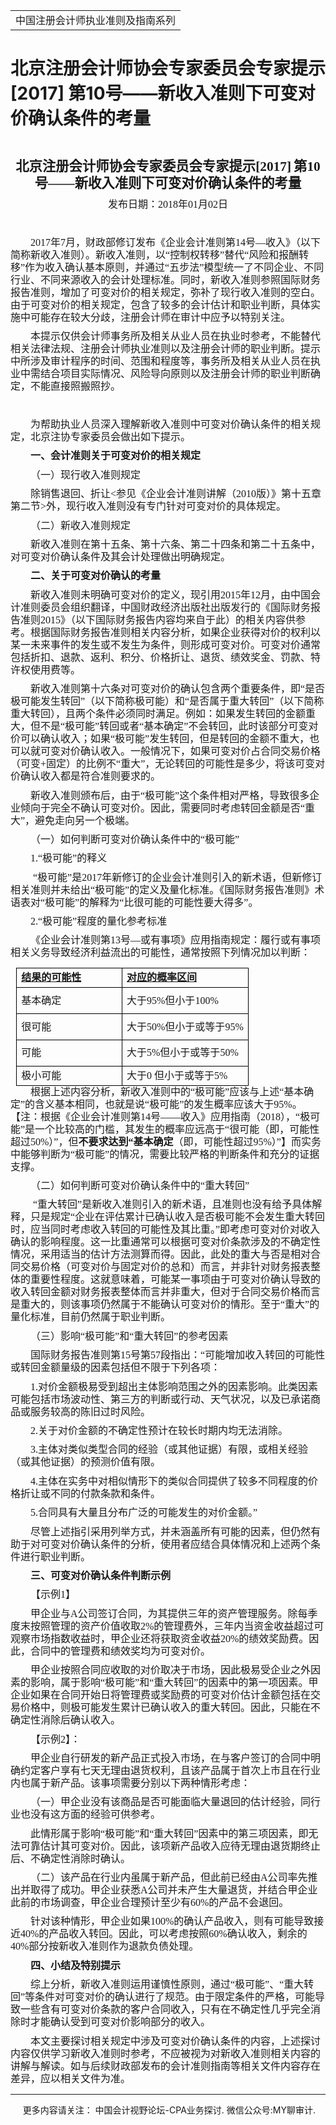 ﻿<!DOCTYPE HTML PUBLIC "-//W3C//DTD HTML 4.0 Transitional//EN">
<HTML xmlns:o = "urn:schemas-microsoft-com:office:office"><HEAD><TITLE>北京注册会计师协会专家委员会专家提示[2017] 第10号——新收入准则下可变对价确认条件的考量</TITLE>
<META content="text/html; charset=gb2312" http-equiv=Content-Type>
<META name=GENERATOR content="MSHTML 11.00.10570.1001"><LINK rel=stylesheet 
href="_template.css"></HEAD>
<BODY>
<DIV id=nsbanner>
<DIV id=bannerrow1>
<TABLE class=bannerparthead>
  <TBODY>
  <TR id=hdr>
    <TD class=runninghead noWrap>中国注册会计师执业准则及指南系列</TD></TR></TBODY></TABLE></DIV>
<DIV id=titlerow>
<H1 class=dtH1>北京注册会计师协会专家委员会专家提示[2017] 第10号——新收入准则下可变对价确认条件的考量</H1></DIV></DIV>
<DIV id=nstext><BR>
<P class=MsoNormal 
style="TEXT-ALIGN: center; MARGIN: 7.8pt 0cm 0pt; LINE-HEIGHT: 125%; mso-para-margin-top: .5gd" 
align=center><FONT face=Calibri><B style="mso-bidi-font-weight: normal"><SPAN 
style='FONT-SIZE: 16pt; FONT-FAMILY: 仿宋_GB2312; LINE-HEIGHT: 125%; mso-bidi-font-family: "Times New Roman"; mso-hansi-font-family: Calibri; mso-hansi-theme-font: minor-latin; mso-bidi-theme-font: minor-bidi'>北京注册会计师协会专家委员会专家提示<SPAN 
lang=EN-US>[2017]</SPAN></SPAN></B><SPAN lang=EN-US><FONT size=3> 
</FONT></SPAN><B style="mso-bidi-font-weight: normal"><SPAN 
style='FONT-SIZE: 16pt; FONT-FAMILY: 仿宋_GB2312; LINE-HEIGHT: 125%; mso-bidi-font-family: "Times New Roman"; mso-hansi-font-family: Calibri; mso-hansi-theme-font: minor-latin; mso-bidi-theme-font: minor-bidi'>第<SPAN 
lang=EN-US>10</SPAN>号——新收入准则下可变对价确认条件的考量<SPAN 
lang=EN-US><o:p></o:p></SPAN></SPAN></B></FONT></P>
<P class=MsoNormal 
style="TEXT-ALIGN: center; MARGIN: 7.8pt 0cm 0pt; LINE-HEIGHT: 125%; mso-para-margin-top: .5gd" 
align=center><SPAN 
style="FONT-SIZE: 12pt; FONT-FAMILY: 仿宋_GB2312; LINE-HEIGHT: 125%; mso-bidi-font-size: 11.0pt"><FONT 
face=Calibri>发布日期：<SPAN lang=EN-US>2018</SPAN>年<SPAN lang=EN-US>01</SPAN>月<SPAN 
lang=EN-US>02</SPAN>日<SPAN lang=EN-US><o:p></o:p></SPAN></FONT></SPAN></P>
<P class=MsoNormal 
style="MARGIN: 7.8pt 0cm 0pt; LINE-HEIGHT: 125%; TEXT-INDENT: 24pt; mso-para-margin-top: .5gd; mso-char-indent-count: 2.0"><SPAN 
lang=EN-US 
style='FONT-SIZE: 12pt; FONT-FAMILY: 仿宋_GB2312; LINE-HEIGHT: 125%; mso-hansi-font-family: "Arial Narrow"; mso-bidi-font-size: 16.0pt'><o:p><FONT 
face=Calibri>&nbsp;</FONT></o:p></SPAN></P>
<P class=MsoNormal 
style="MARGIN: 7.8pt 0cm 0pt; LINE-HEIGHT: 125%; TEXT-INDENT: 24pt; mso-para-margin-top: .5gd; mso-char-indent-count: 2.0"><FONT 
face=Calibri><SPAN lang=EN-US 
style='FONT-SIZE: 12pt; FONT-FAMILY: 仿宋_GB2312; LINE-HEIGHT: 125%; mso-hansi-font-family: "Arial Narrow"; mso-bidi-font-size: 16.0pt'>2017</SPAN><SPAN 
style='FONT-SIZE: 12pt; FONT-FAMILY: 仿宋_GB2312; LINE-HEIGHT: 125%; mso-hansi-font-family: "Arial Narrow"; mso-bidi-font-size: 16.0pt'>年<SPAN 
lang=EN-US>7</SPAN>月，财政部修订发布《企业会计准则第<SPAN 
lang=EN-US>14</SPAN>号—收入》（以下简称新收入准则）。新收入准则，以“控制权转移”替代“风险和报酬转移”作为收入确认基本原则，并通过“五步法”模型统一了不同企业、不同行业、不同来源收入的会计处理标准。同时，新收入准则参照国际财务报告准则，增加了可变对价的相关规定，弥补了现行收入准则的空白。由于可变对价的相关规定，包含了较多的会计估计和职业判断，具体实施中可能存在较大分歧，注册会计师在审计中应予以特别关注。<SPAN 
lang=EN-US><o:p></o:p></SPAN></SPAN></FONT></P>
<P class=MsoNormal 
style="MARGIN: 7.8pt 0cm 0pt; LINE-HEIGHT: 125%; TEXT-INDENT: 24pt; mso-para-margin-top: .5gd; mso-char-indent-count: 2.0"><SPAN 
style='FONT-SIZE: 12pt; FONT-FAMILY: 仿宋_GB2312; LINE-HEIGHT: 125%; mso-hansi-font-family: "Arial Narrow"; mso-bidi-font-size: 16.0pt'><FONT 
face=Calibri>本提示仅供会计师事务所及相关从业人员在执业时参考，不能替代相关法律法规、注册会计师执业准则以及注册会计师的职业判断。提示中所涉及审计程序的时间、范围和程度等，事务所及相关从业人员在执业中需结合项目实际情况、风险导向原则以及注册会计师的职业判断确定，不能直接照搬照抄。<SPAN 
lang=EN-US><o:p></o:p></SPAN></FONT></SPAN></P>
<P class=MsoNormal 
style="MARGIN: 7.8pt 0cm 0pt; LINE-HEIGHT: 125%; TEXT-INDENT: 24pt; mso-para-margin-top: .5gd; mso-char-indent-count: 2.0"><SPAN 
lang=EN-US 
style='FONT-SIZE: 12pt; FONT-FAMILY: 仿宋_GB2312; LINE-HEIGHT: 125%; mso-hansi-font-family: "Arial Narrow"; mso-bidi-font-size: 16.0pt'><o:p><FONT 
face=Calibri>&nbsp;</FONT></o:p></SPAN></P>
<P class=MsoNormal 
style="MARGIN: 7.8pt 0cm 0pt; LINE-HEIGHT: 125%; TEXT-INDENT: 24pt; mso-para-margin-top: .5gd; mso-char-indent-count: 2.0"><SPAN 
style='FONT-SIZE: 12pt; FONT-FAMILY: 仿宋_GB2312; LINE-HEIGHT: 125%; mso-hansi-font-family: "Arial Narrow"; mso-bidi-font-size: 16.0pt'><FONT 
face=Calibri>为帮助执业人员深入理解新收入准则中可变对价确认条件的相关规定，北京注协专家委员会做出如下提示。<SPAN 
lang=EN-US><o:p></o:p></SPAN></FONT></SPAN></P>
<P class=MsoNormal 
style="MARGIN: 7.8pt 0cm 0pt; LINE-HEIGHT: 125%; TEXT-INDENT: 24pt; mso-para-margin-top: .5gd; mso-char-indent-count: 2.0"><B 
style="mso-bidi-font-weight: normal"><SPAN 
style='FONT-SIZE: 12pt; FONT-FAMILY: 仿宋_GB2312; LINE-HEIGHT: 125%; mso-hansi-font-family: "Arial Narrow"; mso-bidi-font-size: 16.0pt'><FONT 
face=Calibri>一、会计准则关于可变对价的相关规定<SPAN 
lang=EN-US><o:p></o:p></SPAN></FONT></SPAN></B></P>
<P class=MsoNormal 
style="MARGIN: 7.8pt 0cm 0pt; LINE-HEIGHT: 125%; TEXT-INDENT: 24pt; mso-para-margin-top: .5gd; mso-char-indent-count: 2.0"><SPAN 
style='FONT-SIZE: 12pt; FONT-FAMILY: 仿宋_GB2312; LINE-HEIGHT: 125%; mso-hansi-font-family: "Arial Narrow"; mso-bidi-font-size: 16.0pt'><FONT 
face=Calibri>（一）现行收入准则规定<SPAN lang=EN-US><o:p></o:p></SPAN></FONT></SPAN></P>
<P class=MsoNormal 
style="MARGIN: 7.8pt 0cm 0pt; LINE-HEIGHT: 125%; TEXT-INDENT: 24pt; mso-para-margin-top: .5gd; mso-char-indent-count: 2.0"><SPAN 
style='FONT-SIZE: 12pt; FONT-FAMILY: 仿宋_GB2312; LINE-HEIGHT: 125%; mso-hansi-font-family: "Arial Narrow"; mso-bidi-font-size: 16.0pt'><FONT 
face=Calibri>除销售退回、折让<SPAN lang=EN-US>&lt;</SPAN>参见《企业会计准则讲解（<SPAN 
lang=EN-US>2010</SPAN>版）》第十五章第二节<SPAN 
lang=EN-US>&gt;</SPAN>外，现行收入准则没有专门针对可变对价的具体规定。<SPAN 
lang=EN-US><o:p></o:p></SPAN></FONT></SPAN></P>
<P class=MsoNormal 
style="MARGIN: 7.8pt 0cm 0pt; LINE-HEIGHT: 125%; TEXT-INDENT: 24pt; mso-para-margin-top: .5gd; mso-char-indent-count: 2.0"><SPAN 
style='FONT-SIZE: 12pt; FONT-FAMILY: 仿宋_GB2312; LINE-HEIGHT: 125%; mso-hansi-font-family: "Arial Narrow"; mso-bidi-font-size: 16.0pt'><FONT 
face=Calibri>（二）新收入准则规定<SPAN lang=EN-US><o:p></o:p></SPAN></FONT></SPAN></P>
<P class=MsoNormal 
style="MARGIN: 7.8pt 0cm 0pt; LINE-HEIGHT: 125%; TEXT-INDENT: 24pt; mso-para-margin-top: .5gd; mso-char-indent-count: 2.0"><SPAN 
style='FONT-SIZE: 12pt; FONT-FAMILY: 仿宋_GB2312; LINE-HEIGHT: 125%; mso-hansi-font-family: "Arial Narrow"; mso-bidi-font-size: 16.0pt'><FONT 
face=Calibri>新收入准则在第十五条、第十六条、第二十四条和第二十五条中，对可变对价确认条件及其会计处理做出明确规定。<SPAN 
lang=EN-US><o:p></o:p></SPAN></FONT></SPAN></P>
<P class=MsoNormal 
style="MARGIN: 7.8pt 0cm 0pt; LINE-HEIGHT: 125%; TEXT-INDENT: 24pt; mso-para-margin-top: .5gd; mso-char-indent-count: 2.0"><B 
style="mso-bidi-font-weight: normal"><SPAN 
style='FONT-SIZE: 12pt; FONT-FAMILY: 仿宋_GB2312; LINE-HEIGHT: 125%; mso-hansi-font-family: "Arial Narrow"; mso-bidi-font-size: 16.0pt'><FONT 
face=Calibri>二、关于可变对价确认的考量<SPAN 
lang=EN-US><o:p></o:p></SPAN></FONT></SPAN></B></P>
<P class=MsoNormal 
style="MARGIN: 7.8pt 0cm 0pt; LINE-HEIGHT: 125%; TEXT-INDENT: 24pt; mso-para-margin-top: .5gd; mso-char-indent-count: 2.0"><SPAN 
style='FONT-SIZE: 12pt; FONT-FAMILY: 仿宋_GB2312; LINE-HEIGHT: 125%; mso-hansi-font-family: "Arial Narrow"; mso-bidi-font-size: 16.0pt'><FONT 
face=Calibri>新收入准则未明确可变对价的定义，现引用<SPAN lang=EN-US>2015</SPAN>年<SPAN 
lang=EN-US>12</SPAN>月，由中国会计准则委员会组织翻译，中国财政经济出版社出版发行的《国际财务报告准则<SPAN 
lang=EN-US>2015</SPAN>》（以下国际财务报告内容均来自于此）的相关内容供参考。根据国际财务报告准则相关内容分析，如果企业获得对价的权利以某一未来事件的发生或不发生为条件，则形成可变对价。可变对价通常包括折扣、退款、返利、积分、价格折让、退货、绩效奖金、罚款、特许权使用费等。<SPAN 
lang=EN-US><o:p></o:p></SPAN></FONT></SPAN></P>
<P class=MsoNormal 
style="MARGIN: 7.8pt 0cm 0pt; LINE-HEIGHT: 125%; TEXT-INDENT: 24pt; mso-para-margin-top: .5gd; mso-char-indent-count: 2.0"><SPAN 
style='FONT-SIZE: 12pt; FONT-FAMILY: 仿宋_GB2312; LINE-HEIGHT: 125%; mso-hansi-font-family: "Arial Narrow"; mso-bidi-font-size: 16.0pt'><FONT 
face=Calibri>新收入准则第十六条对可变对价的确认包含两个重要条件，即“是否极可能发生转回”（以下简称极可能）和“是否属于重大转回”（以下简称重大转回），且两个条件必须同时满足。例如：如果发生转回的金额重大，但不是“极可能”转回或者“基本确定”不会转回，此时该部分可变对价可以确认收入；如果“极可能”发生转回，但是转回的金额不重大，也可以就可变对价确认收入。一般情况下，如果可变对价占合同交易价格（可变<SPAN 
lang=EN-US>+</SPAN>固定）的比例不“重大”，无论转回的可能性是多少，将该可变对价确认收入都是符合准则要求的。<SPAN 
lang=EN-US><o:p></o:p></SPAN></FONT></SPAN></P>
<P class=MsoNormal 
style="MARGIN: 7.8pt 0cm 0pt; LINE-HEIGHT: 125%; TEXT-INDENT: 24pt; mso-para-margin-top: .5gd; mso-char-indent-count: 2.0"><SPAN 
style='FONT-SIZE: 12pt; FONT-FAMILY: 仿宋_GB2312; LINE-HEIGHT: 125%; mso-hansi-font-family: "Arial Narrow"; mso-bidi-font-size: 16.0pt'><FONT 
face=Calibri>新收入准则颁布后，由于“极可能”这个条件相对严格，导致很多企业倾向于完全不确认可变对价。因此，需要同时考虑转回金额是否“重大”，避免走向另一个极端。<SPAN 
lang=EN-US><o:p></o:p></SPAN></FONT></SPAN></P>
<P class=MsoNormal 
style="MARGIN: 7.8pt 0cm 0pt; LINE-HEIGHT: 125%; TEXT-INDENT: 24pt; mso-para-margin-top: .5gd; mso-char-indent-count: 2.0"><SPAN 
style='FONT-SIZE: 12pt; FONT-FAMILY: 仿宋_GB2312; LINE-HEIGHT: 125%; mso-hansi-font-family: "Arial Narrow"; mso-bidi-font-size: 16.0pt'><FONT 
face=Calibri>（一）如何判断可变对价确认条件中的“极可能”<SPAN 
lang=EN-US><o:p></o:p></SPAN></FONT></SPAN></P>
<P class=MsoNormal 
style="MARGIN: 7.8pt 0cm 0pt; LINE-HEIGHT: 125%; TEXT-INDENT: 24pt; mso-para-margin-top: .5gd; mso-char-indent-count: 2.0"><FONT 
face=Calibri><SPAN lang=EN-US 
style='FONT-SIZE: 12pt; FONT-FAMILY: 仿宋_GB2312; LINE-HEIGHT: 125%; mso-hansi-font-family: "Arial Narrow"; mso-bidi-font-size: 16.0pt'>1.</SPAN><SPAN 
style='FONT-SIZE: 12pt; FONT-FAMILY: 仿宋_GB2312; LINE-HEIGHT: 125%; mso-hansi-font-family: "Arial Narrow"; mso-bidi-font-size: 16.0pt'>“极可能”的释义<SPAN 
lang=EN-US><o:p></o:p></SPAN></SPAN></FONT></P>
<P class=MsoNormal 
style="MARGIN: 7.8pt 0cm 0pt; LINE-HEIGHT: 125%; TEXT-INDENT: 24pt; mso-para-margin-top: .5gd; mso-char-indent-count: 2.0"><FONT 
face=Calibri><SPAN lang=EN-US 
style='FONT-SIZE: 12pt; FONT-FAMILY: 仿宋_GB2312; LINE-HEIGHT: 125%; mso-hansi-font-family: "Arial Narrow"; mso-bidi-font-size: 16.0pt'><SPAN 
style="mso-spacerun: yes">&nbsp;</SPAN></SPAN><SPAN 
style='FONT-SIZE: 12pt; FONT-FAMILY: 仿宋_GB2312; LINE-HEIGHT: 125%; mso-hansi-font-family: "Arial Narrow"; mso-bidi-font-size: 16.0pt'>“极可能”是<SPAN 
lang=EN-US>2017</SPAN>年新修订的企业会计准则引入的新术语，但新修订相关准则并未给出“极可能”的定义及量化标准。《国际财务报告准则》术语表对“极可能”的解释为“比很可能的可能性要大得多”。<SPAN 
lang=EN-US><o:p></o:p></SPAN></SPAN></FONT></P>
<P class=MsoNormal 
style="MARGIN: 7.8pt 0cm 0pt; LINE-HEIGHT: 125%; TEXT-INDENT: 24pt; mso-para-margin-top: .5gd; mso-char-indent-count: 2.0"><FONT 
face=Calibri><SPAN lang=EN-US 
style='FONT-SIZE: 12pt; FONT-FAMILY: 仿宋_GB2312; LINE-HEIGHT: 125%; mso-hansi-font-family: "Arial Narrow"; mso-bidi-font-size: 16.0pt'>2.</SPAN><SPAN 
style='FONT-SIZE: 12pt; FONT-FAMILY: 仿宋_GB2312; LINE-HEIGHT: 125%; mso-hansi-font-family: "Arial Narrow"; mso-bidi-font-size: 16.0pt'>“极可能”程度的量化参考标准<SPAN 
lang=EN-US><o:p></o:p></SPAN></SPAN></FONT></P>
<P class=MsoNormal 
style="MARGIN: 7.8pt 0cm 0pt; LINE-HEIGHT: 125%; TEXT-INDENT: 24pt; mso-para-margin-top: .5gd; mso-char-indent-count: 2.0"><SPAN 
style='FONT-SIZE: 12pt; FONT-FAMILY: 仿宋_GB2312; LINE-HEIGHT: 125%; mso-hansi-font-family: "Arial Narrow"; mso-bidi-font-size: 16.0pt'><FONT 
face=Calibri>《企业会计准则第<SPAN 
lang=EN-US>13</SPAN>号—或有事项》应用指南规定：履行或有事项相关义务导致经济利益流出的可能性，通常按照下列情况加以判断：<SPAN 
lang=EN-US><o:p></o:p></SPAN></FONT></SPAN></P>
<P>
<TABLE class=MsoNormalTable 
style="WIDTH: 100%; BORDER-COLLAPSE: collapse; MARGIN: auto 6.75pt; mso-yfti-tbllook: 1184; mso-padding-alt: 0cm 0cm 0cm 0cm; mso-table-lspace: 9.0pt; mso-table-rspace: 9.0pt; mso-table-anchor-vertical: paragraph; mso-table-anchor-horizontal: column; mso-table-left: left" 
cellSpacing=0 cellPadding=0 width="100%" align=left border=0>
  <TBODY>
  <TR style="HEIGHT: 19.5pt; mso-yfti-irow: 0; mso-yfti-firstrow: yes">
    <TD 
    style="BORDER-TOP: windowtext 1pt solid; HEIGHT: 19.5pt; BORDER-RIGHT: windowtext 1pt solid; WIDTH: 45.52%; BORDER-BOTTOM: windowtext 1pt solid; PADDING-BOTTOM: 0cm; PADDING-TOP: 0cm; PADDING-LEFT: 5.4pt; BORDER-LEFT: windowtext 1pt solid; PADDING-RIGHT: 5.4pt; BACKGROUND-COLOR: transparent" 
    vAlign=top width="45%">
      <P class=MsoNormal 
      style="TEXT-ALIGN: left; MARGIN: 0cm 0cm 0pt; LINE-HEIGHT: 22.5pt; mso-pagination: widow-orphan; mso-margin-top-alt: auto; mso-margin-bottom-alt: auto; mso-element: frame; mso-element-frame-hspace: 9.0pt; mso-element-wrap: around; mso-element-anchor-vertical: paragraph; mso-element-anchor-horizontal: column; mso-height-rule: exactly" 
      align=left><FONT size=3><B><U><SPAN 
      style="FONT-FAMILY: 宋体; mso-bidi-font-family: 宋体; mso-bidi-font-size: 10.5pt; mso-font-kerning: 0pt">结果的可能性</SPAN></U></B><SPAN 
      lang=EN-US 
      style="FONT-FAMILY: 宋体; mso-bidi-font-family: 宋体; mso-bidi-font-size: 10.5pt; mso-font-kerning: 0pt"><o:p></o:p></SPAN></FONT></P></TD>
    <TD 
    style="BORDER-TOP: windowtext 1pt solid; HEIGHT: 19.5pt; BORDER-RIGHT: windowtext 1pt solid; WIDTH: 54.48%; BORDER-BOTTOM: windowtext 1pt solid; PADDING-BOTTOM: 0cm; PADDING-TOP: 0cm; PADDING-LEFT: 5.4pt; BORDER-LEFT: #f0f0f0; PADDING-RIGHT: 5.4pt; BACKGROUND-COLOR: transparent" 
    vAlign=top width="54%">
      <P class=MsoNormal 
      style="TEXT-ALIGN: left; MARGIN: 0cm 0cm 0pt; LINE-HEIGHT: 22.5pt; mso-pagination: widow-orphan; mso-margin-top-alt: auto; mso-margin-bottom-alt: auto; mso-element: frame; mso-element-frame-hspace: 9.0pt; mso-element-wrap: around; mso-element-anchor-vertical: paragraph; mso-element-anchor-horizontal: column; mso-height-rule: exactly" 
      align=left><FONT size=3><B><U><SPAN 
      style="FONT-FAMILY: 宋体; mso-bidi-font-family: 宋体; mso-bidi-font-size: 10.5pt; mso-font-kerning: 0pt">对应的概率区间</SPAN></U></B><SPAN 
      lang=EN-US 
      style="FONT-FAMILY: 宋体; mso-bidi-font-family: 宋体; mso-bidi-font-size: 10.5pt; mso-font-kerning: 0pt"><o:p></o:p></SPAN></FONT></P></TD></TR>
  <TR style="HEIGHT: 31.25pt; mso-yfti-irow: 1">
    <TD 
    style="BORDER-TOP: #f0f0f0; HEIGHT: 31.25pt; BORDER-RIGHT: windowtext 1pt solid; WIDTH: 45.52%; BORDER-BOTTOM: windowtext 1pt solid; PADDING-BOTTOM: 0cm; PADDING-TOP: 0cm; PADDING-LEFT: 5.4pt; BORDER-LEFT: windowtext 1pt solid; PADDING-RIGHT: 5.4pt; BACKGROUND-COLOR: transparent" 
    width="45%">
      <P class=MsoNormal 
      style="TEXT-ALIGN: left; MARGIN: 0cm 0cm 0pt; LINE-HEIGHT: 22.5pt; mso-pagination: widow-orphan; mso-margin-top-alt: auto; mso-margin-bottom-alt: auto; mso-element: frame; mso-element-frame-hspace: 9.0pt; mso-element-wrap: around; mso-element-anchor-vertical: paragraph; mso-element-anchor-horizontal: column; mso-height-rule: exactly" 
      align=left><SPAN 
      style="FONT-FAMILY: 宋体; mso-bidi-font-family: 宋体; mso-bidi-font-size: 10.5pt; mso-font-kerning: 0pt"><FONT 
      size=3>基本确定<SPAN lang=EN-US><o:p></o:p></SPAN></FONT></SPAN></P></TD>
    <TD 
    style="BORDER-TOP: #f0f0f0; HEIGHT: 31.25pt; BORDER-RIGHT: windowtext 1pt solid; WIDTH: 54.48%; BORDER-BOTTOM: windowtext 1pt solid; PADDING-BOTTOM: 0cm; PADDING-TOP: 0cm; PADDING-LEFT: 5.4pt; BORDER-LEFT: #f0f0f0; PADDING-RIGHT: 5.4pt; BACKGROUND-COLOR: transparent" 
    width="54%">
      <P class=MsoNormal 
      style="TEXT-ALIGN: left; MARGIN: 0cm 0cm 0pt; LINE-HEIGHT: 22.5pt; mso-pagination: widow-orphan; mso-margin-top-alt: auto; mso-margin-bottom-alt: auto; mso-element: frame; mso-element-frame-hspace: 9.0pt; mso-element-wrap: around; mso-element-anchor-vertical: paragraph; mso-element-anchor-horizontal: column; mso-height-rule: exactly" 
      align=left><SPAN 
      style="FONT-FAMILY: 宋体; mso-bidi-font-family: 宋体; mso-bidi-font-size: 10.5pt; mso-font-kerning: 0pt"><FONT 
      size=3>大于<SPAN lang=EN-US>95%</SPAN>但小于<SPAN 
      lang=EN-US>100%<o:p></o:p></SPAN></FONT></SPAN></P></TD></TR>
  <TR style="HEIGHT: 31.4pt; mso-yfti-irow: 2">
    <TD 
    style="BORDER-TOP: #f0f0f0; HEIGHT: 31.4pt; BORDER-RIGHT: windowtext 1pt solid; WIDTH: 45.52%; BORDER-BOTTOM: windowtext 1pt solid; PADDING-BOTTOM: 0cm; PADDING-TOP: 0cm; PADDING-LEFT: 5.4pt; BORDER-LEFT: windowtext 1pt solid; PADDING-RIGHT: 5.4pt; BACKGROUND-COLOR: transparent" 
    width="45%">
      <P class=MsoNormal 
      style="TEXT-ALIGN: left; MARGIN: 0cm 0cm 0pt; LINE-HEIGHT: 22.5pt; mso-pagination: widow-orphan; mso-margin-top-alt: auto; mso-margin-bottom-alt: auto; mso-element: frame; mso-element-frame-hspace: 9.0pt; mso-element-wrap: around; mso-element-anchor-vertical: paragraph; mso-element-anchor-horizontal: column; mso-height-rule: exactly" 
      align=left><SPAN 
      style="FONT-FAMILY: 宋体; mso-bidi-font-family: 宋体; mso-bidi-font-size: 10.5pt; mso-font-kerning: 0pt"><FONT 
      size=3>很可能<SPAN lang=EN-US><o:p></o:p></SPAN></FONT></SPAN></P></TD>
    <TD 
    style="BORDER-TOP: #f0f0f0; HEIGHT: 31.4pt; BORDER-RIGHT: windowtext 1pt solid; WIDTH: 54.48%; BORDER-BOTTOM: windowtext 1pt solid; PADDING-BOTTOM: 0cm; PADDING-TOP: 0cm; PADDING-LEFT: 5.4pt; BORDER-LEFT: #f0f0f0; PADDING-RIGHT: 5.4pt; BACKGROUND-COLOR: transparent" 
    width="54%">
      <P class=MsoNormal 
      style="TEXT-ALIGN: left; MARGIN: 0cm 0cm 0pt; LINE-HEIGHT: 22.5pt; mso-pagination: widow-orphan; mso-margin-top-alt: auto; mso-margin-bottom-alt: auto; mso-element: frame; mso-element-frame-hspace: 9.0pt; mso-element-wrap: around; mso-element-anchor-vertical: paragraph; mso-element-anchor-horizontal: column; mso-height-rule: exactly" 
      align=left><SPAN 
      style="FONT-FAMILY: 宋体; mso-bidi-font-family: 宋体; mso-bidi-font-size: 10.5pt; mso-font-kerning: 0pt"><FONT 
      size=3>大于<SPAN lang=EN-US>50%</SPAN>但小于或等于<SPAN 
      lang=EN-US>95%<o:p></o:p></SPAN></FONT></SPAN></P></TD></TR>
  <TR style="HEIGHT: 31.25pt; mso-yfti-irow: 3">
    <TD 
    style="BORDER-TOP: #f0f0f0; HEIGHT: 31.25pt; BORDER-RIGHT: windowtext 1pt solid; WIDTH: 45.52%; BORDER-BOTTOM: windowtext 1pt solid; PADDING-BOTTOM: 0cm; PADDING-TOP: 0cm; PADDING-LEFT: 5.4pt; BORDER-LEFT: windowtext 1pt solid; PADDING-RIGHT: 5.4pt; BACKGROUND-COLOR: transparent" 
    width="45%">
      <P class=MsoNormal 
      style="TEXT-ALIGN: left; MARGIN: 0cm 0cm 0pt; LINE-HEIGHT: 22.5pt; mso-pagination: widow-orphan; mso-margin-top-alt: auto; mso-margin-bottom-alt: auto; mso-element: frame; mso-element-frame-hspace: 9.0pt; mso-element-wrap: around; mso-element-anchor-vertical: paragraph; mso-element-anchor-horizontal: column; mso-height-rule: exactly" 
      align=left><SPAN 
      style="FONT-FAMILY: 宋体; mso-bidi-font-family: 宋体; mso-bidi-font-size: 10.5pt; mso-font-kerning: 0pt"><FONT 
      size=3>可能<SPAN lang=EN-US><o:p></o:p></SPAN></FONT></SPAN></P></TD>
    <TD 
    style="BORDER-TOP: #f0f0f0; HEIGHT: 31.25pt; BORDER-RIGHT: windowtext 1pt solid; WIDTH: 54.48%; BORDER-BOTTOM: windowtext 1pt solid; PADDING-BOTTOM: 0cm; PADDING-TOP: 0cm; PADDING-LEFT: 5.4pt; BORDER-LEFT: #f0f0f0; PADDING-RIGHT: 5.4pt; BACKGROUND-COLOR: transparent" 
    width="54%">
      <P class=MsoNormal 
      style="TEXT-ALIGN: left; MARGIN: 0cm 0cm 0pt; LINE-HEIGHT: 22.5pt; mso-pagination: widow-orphan; mso-margin-top-alt: auto; mso-margin-bottom-alt: auto; mso-element: frame; mso-element-frame-hspace: 9.0pt; mso-element-wrap: around; mso-element-anchor-vertical: paragraph; mso-element-anchor-horizontal: column; mso-height-rule: exactly" 
      align=left><SPAN 
      style="FONT-FAMILY: 宋体; mso-bidi-font-family: 宋体; mso-bidi-font-size: 10.5pt; mso-font-kerning: 0pt"><FONT 
      size=3>大于<SPAN lang=EN-US>5%</SPAN>但小于或等于<SPAN 
      lang=EN-US>50%<o:p></o:p></SPAN></FONT></SPAN></P></TD></TR>
  <TR style="HEIGHT: 21pt; mso-yfti-irow: 4; mso-yfti-lastrow: yes">
    <TD 
    style="BORDER-TOP: #f0f0f0; HEIGHT: 21pt; BORDER-RIGHT: windowtext 1pt solid; WIDTH: 45.52%; BORDER-BOTTOM: windowtext 1pt solid; PADDING-BOTTOM: 0cm; PADDING-TOP: 0cm; PADDING-LEFT: 5.4pt; BORDER-LEFT: windowtext 1pt solid; PADDING-RIGHT: 5.4pt; BACKGROUND-COLOR: transparent" 
    vAlign=bottom width="45%">
      <P class=MsoNormal 
      style="TEXT-ALIGN: left; MARGIN: 0cm 28pt 0pt 0cm; LINE-HEIGHT: 22.5pt; mso-pagination: widow-orphan; mso-margin-top-alt: auto; mso-margin-bottom-alt: auto; mso-element: frame; mso-element-frame-hspace: 9.0pt; mso-element-wrap: around; mso-element-anchor-vertical: paragraph; mso-element-anchor-horizontal: column; mso-height-rule: exactly" 
      align=left><SPAN 
      style="FONT-FAMILY: 宋体; mso-bidi-font-family: 宋体; mso-bidi-font-size: 10.5pt; mso-font-kerning: 0pt"><FONT 
      size=3>极小可能<SPAN lang=EN-US><o:p></o:p></SPAN></FONT></SPAN></P></TD>
    <TD 
    style="BORDER-TOP: #f0f0f0; HEIGHT: 21pt; BORDER-RIGHT: windowtext 1pt solid; WIDTH: 54.48%; BORDER-BOTTOM: windowtext 1pt solid; PADDING-BOTTOM: 0cm; PADDING-TOP: 0cm; PADDING-LEFT: 5.4pt; BORDER-LEFT: #f0f0f0; PADDING-RIGHT: 5.4pt; BACKGROUND-COLOR: transparent" 
    vAlign=bottom width="54%">
      <P class=MsoNormal 
      style="TEXT-ALIGN: left; MARGIN: 0cm 0cm 0pt; LINE-HEIGHT: 22.5pt; mso-pagination: widow-orphan; mso-margin-top-alt: auto; mso-margin-bottom-alt: auto; mso-element: frame; mso-element-frame-hspace: 9.0pt; mso-element-wrap: around; mso-element-anchor-vertical: paragraph; mso-element-anchor-horizontal: column; mso-height-rule: exactly" 
      align=left><SPAN 
      style="FONT-FAMILY: 宋体; mso-bidi-font-family: 宋体; mso-bidi-font-size: 10.5pt; mso-font-kerning: 0pt"><FONT 
      size=3>大于<SPAN lang=EN-US>0&nbsp;</SPAN>但小于或等于<SPAN 
      lang=EN-US>5%<o:p></o:p></SPAN></FONT></SPAN></P></TD></TR></TBODY></TABLE></P>
<P class=MsoNormal 
style="MARGIN: 7.8pt 0cm 0pt; LINE-HEIGHT: 125%; TEXT-INDENT: 24pt; mso-para-margin-top: .5gd; mso-char-indent-count: 2.0"><SPAN 
style='FONT-SIZE: 12pt; FONT-FAMILY: 仿宋_GB2312; LINE-HEIGHT: 125%; mso-hansi-font-family: "Arial Narrow"; mso-bidi-font-size: 16.0pt'><FONT 
face=Calibri>根据上述内容分析，新收入准则中的“极可能”应该与上述“基本确定”的含义基本相同，也就是说“极可能”的发生概率应该大于<SPAN 
lang=EN-US>95%</SPAN>。【注：根据《企业会计准则第<SPAN lang=EN-US>14</SPAN>号——收入》应用指南（<SPAN 
lang=EN-US>2018</SPAN>），“极可能”是一个比较高的门槛，其发生的概率应远高于“很可能（即，可能性超过<SPAN 
lang=EN-US>50%</SPAN>）”，但<B 
style="mso-bidi-font-weight: normal">不要求达到“基本确定</B>（即，可能性超过<SPAN 
lang=EN-US>95%</SPAN>）”】而实务中能够判断为“极可能”的情况，需要比较严格的判断条件和充分的证据支撑。<SPAN 
lang=EN-US><o:p></o:p></SPAN></FONT></SPAN></P>
<P class=MsoNormal 
style="MARGIN: 7.8pt 0cm 0pt; LINE-HEIGHT: 125%; TEXT-INDENT: 24pt; mso-para-margin-top: .5gd; mso-char-indent-count: 2.0"><SPAN 
style='FONT-SIZE: 12pt; FONT-FAMILY: 仿宋_GB2312; LINE-HEIGHT: 125%; mso-hansi-font-family: "Arial Narrow"; mso-bidi-font-size: 16.0pt'><FONT 
face=Calibri>（二）如何判断可变对价确认条件中的“重大转回”<SPAN 
lang=EN-US><o:p></o:p></SPAN></FONT></SPAN></P>
<P class=MsoNormal 
style="MARGIN: 7.8pt 0cm 0pt; LINE-HEIGHT: 125%; TEXT-INDENT: 24pt; mso-para-margin-top: .5gd; mso-char-indent-count: 2.0"><FONT 
face=Calibri><SPAN lang=EN-US 
style='FONT-SIZE: 12pt; FONT-FAMILY: 仿宋_GB2312; LINE-HEIGHT: 125%; mso-hansi-font-family: "Arial Narrow"; mso-bidi-font-size: 16.0pt'><SPAN 
style="mso-spacerun: yes">&nbsp;</SPAN></SPAN><SPAN 
style='FONT-SIZE: 12pt; FONT-FAMILY: 仿宋_GB2312; LINE-HEIGHT: 125%; mso-hansi-font-family: "Arial Narrow"; mso-bidi-font-size: 16.0pt'>“重大转回”是新收入准则引入的新术语，且准则也没有给予具体解释，只是规定“企业在评估累计已确认收入是否极可能不会发生重大转回时，应当同时考虑收入转回的可能性及其比重。”即考虑可变对价对收入确认的影响程度。这一比重通常可以根据可变对价条款涉及的不确定性情况，采用适当的估计方法测算而得。因此，此处的重大与否是相对合同交易价格（可变对价与固定对价的总和）而言，并非针对财务报表整体的重要性程度。这就意味着，可能某一事项由于可变对价确认导致的收入转回金额对财务报表整体而言并非重大，但对于合同交易价格而言是重大的，则该事项仍然属于不能确认可变对价的情形。至于“重大”的量化标准，目前仍然属于职业判断。<SPAN 
lang=EN-US><o:p></o:p></SPAN></SPAN></FONT></P>
<P class=MsoNormal 
style="MARGIN: 7.8pt 0cm 0pt; LINE-HEIGHT: 125%; TEXT-INDENT: 24pt; mso-para-margin-top: .5gd; mso-char-indent-count: 2.0"><SPAN 
style='FONT-SIZE: 12pt; FONT-FAMILY: 仿宋_GB2312; LINE-HEIGHT: 125%; mso-hansi-font-family: "Arial Narrow"; mso-bidi-font-size: 16.0pt'><FONT 
face=Calibri>（三）影响“极可能”和“重大转回”的参考因素<SPAN 
lang=EN-US><o:p></o:p></SPAN></FONT></SPAN></P>
<P class=MsoNormal 
style="MARGIN: 7.8pt 0cm 0pt; LINE-HEIGHT: 125%; TEXT-INDENT: 24pt; mso-para-margin-top: .5gd; mso-char-indent-count: 2.0"><SPAN 
style='FONT-SIZE: 12pt; FONT-FAMILY: 仿宋_GB2312; LINE-HEIGHT: 125%; mso-hansi-font-family: "Arial Narrow"; mso-bidi-font-size: 16.0pt'><FONT 
face=Calibri>国际财务报告准则第<SPAN lang=EN-US>15</SPAN>号第<SPAN 
lang=EN-US>57</SPAN>段指出：“可能增加收入转回的可能性或转回金额量级的因素包括但不限于下列各项：<SPAN 
lang=EN-US><o:p></o:p></SPAN></FONT></SPAN></P>
<P class=MsoNormal 
style="MARGIN: 7.8pt 0cm 0pt; LINE-HEIGHT: 125%; TEXT-INDENT: 24pt; mso-para-margin-top: .5gd; mso-char-indent-count: 2.0"><FONT 
face=Calibri><SPAN lang=EN-US 
style='FONT-SIZE: 12pt; FONT-FAMILY: 仿宋_GB2312; LINE-HEIGHT: 125%; mso-hansi-font-family: "Arial Narrow"; mso-bidi-font-size: 16.0pt'>1.</SPAN><SPAN 
style='FONT-SIZE: 12pt; FONT-FAMILY: 仿宋_GB2312; LINE-HEIGHT: 125%; mso-hansi-font-family: "Arial Narrow"; mso-bidi-font-size: 16.0pt'>对价金额极易受到超出主体影响范围之外的因素影响。此类因素可能包括市场波动性、第三方的判断或行动、天气状况，以及已承诺商品或服务较高的陈旧过时风险。<SPAN 
lang=EN-US><o:p></o:p></SPAN></SPAN></FONT></P>
<P class=MsoNormal 
style="MARGIN: 7.8pt 0cm 0pt; LINE-HEIGHT: 125%; TEXT-INDENT: 24pt; mso-para-margin-top: .5gd; mso-char-indent-count: 2.0"><FONT 
face=Calibri><SPAN lang=EN-US 
style='FONT-SIZE: 12pt; FONT-FAMILY: 仿宋_GB2312; LINE-HEIGHT: 125%; mso-hansi-font-family: "Arial Narrow"; mso-bidi-font-size: 16.0pt'>2.</SPAN><SPAN 
style='FONT-SIZE: 12pt; FONT-FAMILY: 仿宋_GB2312; LINE-HEIGHT: 125%; mso-hansi-font-family: "Arial Narrow"; mso-bidi-font-size: 16.0pt'>关于对价金额的不确定性预计在较长时期内均无法消除。<SPAN 
lang=EN-US><o:p></o:p></SPAN></SPAN></FONT></P>
<P class=MsoNormal 
style="MARGIN: 7.8pt 0cm 0pt; LINE-HEIGHT: 125%; TEXT-INDENT: 24pt; mso-para-margin-top: .5gd; mso-char-indent-count: 2.0"><FONT 
face=Calibri><SPAN lang=EN-US 
style='FONT-SIZE: 12pt; FONT-FAMILY: 仿宋_GB2312; LINE-HEIGHT: 125%; mso-hansi-font-family: "Arial Narrow"; mso-bidi-font-size: 16.0pt'>3.</SPAN><SPAN 
style='FONT-SIZE: 12pt; FONT-FAMILY: 仿宋_GB2312; LINE-HEIGHT: 125%; mso-hansi-font-family: "Arial Narrow"; mso-bidi-font-size: 16.0pt'>主体对类似类型合同的经验（或其他证据）有限，或相关经验（或其他证据）的预测价值有限。<SPAN 
lang=EN-US><o:p></o:p></SPAN></SPAN></FONT></P>
<P class=MsoNormal 
style="MARGIN: 7.8pt 0cm 0pt; LINE-HEIGHT: 125%; TEXT-INDENT: 24pt; mso-para-margin-top: .5gd; mso-char-indent-count: 2.0"><FONT 
face=Calibri><SPAN lang=EN-US 
style='FONT-SIZE: 12pt; FONT-FAMILY: 仿宋_GB2312; LINE-HEIGHT: 125%; mso-hansi-font-family: "Arial Narrow"; mso-bidi-font-size: 16.0pt'>4.</SPAN><SPAN 
style='FONT-SIZE: 12pt; FONT-FAMILY: 仿宋_GB2312; LINE-HEIGHT: 125%; mso-hansi-font-family: "Arial Narrow"; mso-bidi-font-size: 16.0pt'>主体在实务中对相似情形下的类似合同提供了较多不同程度的价格折让或不同的付款条款和条件。<SPAN 
lang=EN-US><o:p></o:p></SPAN></SPAN></FONT></P>
<P class=MsoNormal 
style="MARGIN: 7.8pt 0cm 0pt; LINE-HEIGHT: 125%; TEXT-INDENT: 24pt; mso-para-margin-top: .5gd; mso-char-indent-count: 2.0"><FONT 
face=Calibri><SPAN lang=EN-US 
style='FONT-SIZE: 12pt; FONT-FAMILY: 仿宋_GB2312; LINE-HEIGHT: 125%; mso-hansi-font-family: "Arial Narrow"; mso-bidi-font-size: 16.0pt'>5.</SPAN><SPAN 
style='FONT-SIZE: 12pt; FONT-FAMILY: 仿宋_GB2312; LINE-HEIGHT: 125%; mso-hansi-font-family: "Arial Narrow"; mso-bidi-font-size: 16.0pt'>合同具有大量且分布广泛的可能发生的对价金额。”<SPAN 
lang=EN-US><o:p></o:p></SPAN></SPAN></FONT></P>
<P class=MsoNormal 
style="MARGIN: 7.8pt 0cm 0pt; LINE-HEIGHT: 125%; TEXT-INDENT: 24pt; mso-para-margin-top: .5gd; mso-char-indent-count: 2.0"><SPAN 
style='FONT-SIZE: 12pt; FONT-FAMILY: 仿宋_GB2312; LINE-HEIGHT: 125%; mso-hansi-font-family: "Arial Narrow"; mso-bidi-font-size: 16.0pt'><FONT 
face=Calibri>尽管上述指引采用列举方式，并未涵盖所有可能的因素，但仍然有助于对可变对价确认条件的分析，使用者应结合具体情况和上述两个条件进行职业判断。<SPAN 
lang=EN-US><o:p></o:p></SPAN></FONT></SPAN></P>
<P class=MsoNormal 
style="MARGIN: 7.8pt 0cm 0pt; LINE-HEIGHT: 125%; TEXT-INDENT: 24pt; mso-para-margin-top: .5gd; mso-char-indent-count: 2.0"><B 
style="mso-bidi-font-weight: normal"><SPAN 
style='FONT-SIZE: 12pt; FONT-FAMILY: 仿宋_GB2312; LINE-HEIGHT: 125%; mso-hansi-font-family: "Arial Narrow"; mso-bidi-font-size: 16.0pt'><FONT 
face=Calibri>三、可变对价确认条件判断示例<SPAN 
lang=EN-US><o:p></o:p></SPAN></FONT></SPAN></B></P>
<P class=MsoNormal 
style="MARGIN: 7.8pt 0cm 0pt; LINE-HEIGHT: 125%; TEXT-INDENT: 24pt; mso-para-margin-top: .5gd; mso-char-indent-count: 2.0"><SPAN 
style='FONT-SIZE: 12pt; FONT-FAMILY: 仿宋_GB2312; LINE-HEIGHT: 125%; mso-hansi-font-family: "Arial Narrow"; mso-bidi-font-size: 16.0pt'><FONT 
face=Calibri>【示例<SPAN lang=EN-US>1</SPAN>】<SPAN 
lang=EN-US><o:p></o:p></SPAN></FONT></SPAN></P>
<P class=MsoNormal 
style="MARGIN: 7.8pt 0cm 0pt; LINE-HEIGHT: 125%; TEXT-INDENT: 24pt; mso-para-margin-top: .5gd; mso-char-indent-count: 2.0"><SPAN 
style='FONT-SIZE: 12pt; FONT-FAMILY: 仿宋_GB2312; LINE-HEIGHT: 125%; mso-hansi-font-family: "Arial Narrow"; mso-bidi-font-size: 16.0pt'><FONT 
face=Calibri>甲企业与<SPAN 
lang=EN-US>A</SPAN>公司签订合同，为其提供三年的资产管理服务。除每季度末按照管理的资产价值收取<SPAN 
lang=EN-US>2%</SPAN>的管理费外，三年内当资金收益超过可观察市场指数收益时，甲企业还将获取资金收益<SPAN 
lang=EN-US>20%</SPAN>的绩效奖励费。因此，合同中的管理费和绩效奖均为可变对价。 <SPAN 
lang=EN-US><o:p></o:p></SPAN></FONT></SPAN></P>
<P class=MsoNormal 
style="MARGIN: 7.8pt 0cm 0pt; LINE-HEIGHT: 125%; TEXT-INDENT: 24pt; mso-para-margin-top: .5gd; mso-char-indent-count: 2.0"><SPAN 
style='FONT-SIZE: 12pt; FONT-FAMILY: 仿宋_GB2312; LINE-HEIGHT: 125%; mso-hansi-font-family: "Arial Narrow"; mso-bidi-font-size: 16.0pt'><FONT 
face=Calibri>甲企业按照合同应收取的对价取决于市场，因此极易受企业之外因素的影响，属于影响“极可能”和“重大转回”的因素中的第一项因素。甲企业如果在合同开始日将管理费或奖励费的可变对价估计金额包括在交易价格中，则极可能发生累计已确认收入的重大转回。因此，只能在不确定性消除后确认收入。<SPAN 
lang=EN-US><o:p></o:p></SPAN></FONT></SPAN></P>
<P class=MsoNormal 
style="MARGIN: 7.8pt 0cm 0pt; LINE-HEIGHT: 125%; TEXT-INDENT: 24pt; mso-para-margin-top: .5gd; mso-char-indent-count: 2.0"><SPAN 
style='FONT-SIZE: 12pt; FONT-FAMILY: 仿宋_GB2312; LINE-HEIGHT: 125%; mso-hansi-font-family: "Arial Narrow"; mso-bidi-font-size: 16.0pt'><FONT 
face=Calibri>【示例<SPAN lang=EN-US>2</SPAN>】：<SPAN 
lang=EN-US><o:p></o:p></SPAN></FONT></SPAN></P>
<P class=MsoNormal 
style="MARGIN: 7.8pt 0cm 0pt; LINE-HEIGHT: 125%; TEXT-INDENT: 24pt; mso-para-margin-top: .5gd; mso-char-indent-count: 2.0"><SPAN 
style='FONT-SIZE: 12pt; FONT-FAMILY: 仿宋_GB2312; LINE-HEIGHT: 125%; mso-hansi-font-family: "Arial Narrow"; mso-bidi-font-size: 16.0pt'><FONT 
face=Calibri>甲企业自行研发的新产品正式投入市场，在与客户签订的合同中明确约定客户享有七天无理由退货权利，且该产品属于首次上市且在行业内也属于新产品。该事项需要分别以下两种情形考虑：<SPAN 
lang=EN-US><o:p></o:p></SPAN></FONT></SPAN></P>
<P class=MsoNormal 
style="MARGIN: 7.8pt 0cm 0pt; LINE-HEIGHT: 125%; TEXT-INDENT: 24pt; mso-para-margin-top: .5gd; mso-char-indent-count: 2.0"><SPAN 
style='FONT-SIZE: 12pt; FONT-FAMILY: 仿宋_GB2312; LINE-HEIGHT: 125%; mso-hansi-font-family: "Arial Narrow"; mso-bidi-font-size: 16.0pt'><FONT 
face=Calibri>（一）甲企业没有该商品是否可能面临大量退回的估计经验，同行业也没有这方面的经验可供参考。<SPAN 
lang=EN-US><o:p></o:p></SPAN></FONT></SPAN></P>
<P class=MsoNormal 
style="MARGIN: 7.8pt 0cm 0pt; LINE-HEIGHT: 125%; TEXT-INDENT: 24pt; mso-para-margin-top: .5gd; mso-char-indent-count: 2.0"><SPAN 
style='FONT-SIZE: 12pt; FONT-FAMILY: 仿宋_GB2312; LINE-HEIGHT: 125%; mso-hansi-font-family: "Arial Narrow"; mso-bidi-font-size: 16.0pt'><FONT 
face=Calibri>此情形属于影响“极可能”和“重大转回”因素中的第三项因素，即无法可靠估计其可变对价。因此，该项新产品收入应待无理由退货期终止后、不确定性消除时确认。<SPAN 
lang=EN-US><o:p></o:p></SPAN></FONT></SPAN></P>
<P class=MsoNormal 
style="MARGIN: 7.8pt 0cm 0pt; LINE-HEIGHT: 125%; TEXT-INDENT: 24pt; mso-para-margin-top: .5gd; mso-char-indent-count: 2.0"><SPAN 
style='FONT-SIZE: 12pt; FONT-FAMILY: 仿宋_GB2312; LINE-HEIGHT: 125%; mso-hansi-font-family: "Arial Narrow"; mso-bidi-font-size: 16.0pt'><FONT 
face=Calibri>（二）该产品在行业内虽属于新产品，但此前已经由<SPAN 
lang=EN-US>A</SPAN>公司率先推出并取得了成功。甲企业获悉<SPAN 
lang=EN-US>A</SPAN>公司并未产生大量退货，并结合甲企业此前的市场调查，甲企业合理预计至少有<SPAN 
lang=EN-US>60%</SPAN>的产品不会退回。<SPAN 
lang=EN-US><o:p></o:p></SPAN></FONT></SPAN></P>
<P class=MsoNormal 
style="MARGIN: 7.8pt 0cm 0pt; LINE-HEIGHT: 125%; TEXT-INDENT: 24pt; mso-para-margin-top: .5gd; mso-char-indent-count: 2.0"><SPAN 
style='FONT-SIZE: 12pt; FONT-FAMILY: 仿宋_GB2312; LINE-HEIGHT: 125%; mso-hansi-font-family: "Arial Narrow"; mso-bidi-font-size: 16.0pt'><FONT 
face=Calibri>针对该种情形，甲企业如果<SPAN lang=EN-US>100%</SPAN>的确认产品收入，则有可能导致接近<SPAN 
lang=EN-US>40%</SPAN>的产品收入转回。因此，可以考虑按照<SPAN lang=EN-US>60%</SPAN>确认收入，剩余的<SPAN 
lang=EN-US>40%</SPAN>部分按新收入准则作为退款负债处理。<SPAN 
lang=EN-US><o:p></o:p></SPAN></FONT></SPAN></P>
<P class=MsoNormal 
style="MARGIN: 7.8pt 0cm 0pt; LINE-HEIGHT: 125%; TEXT-INDENT: 24pt; mso-para-margin-top: .5gd; mso-char-indent-count: 2.0"><B 
style="mso-bidi-font-weight: normal"><SPAN 
style='FONT-SIZE: 12pt; FONT-FAMILY: 仿宋_GB2312; LINE-HEIGHT: 125%; mso-hansi-font-family: "Arial Narrow"; mso-bidi-font-size: 16.0pt'><FONT 
face=Calibri>四、小结及特别提示<SPAN lang=EN-US><o:p></o:p></SPAN></FONT></SPAN></B></P>
<P class=MsoNormal 
style="MARGIN: 7.8pt 0cm 0pt; LINE-HEIGHT: 125%; TEXT-INDENT: 24pt; mso-para-margin-top: .5gd; mso-char-indent-count: 2.0"><SPAN 
style='FONT-SIZE: 12pt; FONT-FAMILY: 仿宋_GB2312; LINE-HEIGHT: 125%; mso-hansi-font-family: "Arial Narrow"; mso-bidi-font-size: 16.0pt'><FONT 
face=Calibri>综上分析，新收入准则运用谨慎性原则，通过“极可能”、“重大转回”等条件对可变对价的确认进行了规范。由于限定条件的严格，可能导致一些含有可变对价条款的客户合同收入，只有在不确定性几乎完全消除时才能确认受到可变对价影响部分的收入。<SPAN 
lang=EN-US><o:p></o:p></SPAN></FONT></SPAN></P>
<P class=MsoNormal 
style="MARGIN: 7.8pt 0cm 0pt; LINE-HEIGHT: 125%; TEXT-INDENT: 24pt; mso-para-margin-top: .5gd; mso-char-indent-count: 2.0"><SPAN 
style='FONT-SIZE: 12pt; FONT-FAMILY: 仿宋_GB2312; LINE-HEIGHT: 125%; mso-hansi-font-family: "Arial Narrow"; mso-bidi-font-size: 16.0pt'><FONT 
face=Calibri>本文主要探讨相关规定中涉及可变对价确认条件的内容，上述探讨内容仅供学习新收入准则时参考，不应被视为对新收入准则相关内容的讲解与解读。如与后续财政部发布的会计准则指南等相关文件内容存在差异，应以相关文件为准。</FONT><SPAN 
lang=EN-US><o:p></o:p></SPAN></SPAN></P>
<P>
<HR>

<P></P></DIV>
<DIV class=footer>
<P>&nbsp;&nbsp;&nbsp;&nbsp;&nbsp;更多内容请关注： 中国会计视野论坛-CPA业务探讨. 
微信公众号:MY聊审计.</P></DIV></BODY></HTML>
